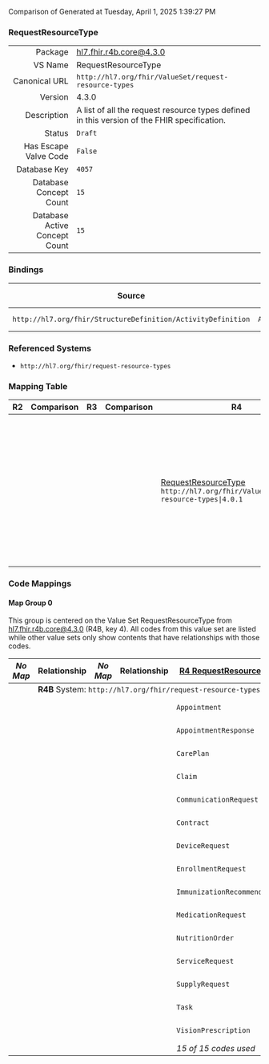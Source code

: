 Comparison of 
Generated at Tuesday, April 1, 2025 1:39:27 PM

### RequestResourceType

|      |     |
| ---: | --- |
| Package | hl7.fhir.r4b.core@4.3.0 |
| VS Name | RequestResourceType |
| Canonical URL | `http://hl7.org/fhir/ValueSet/request-resource-types` |
| Version | 4.3.0 |
| Description | A list of all the request resource types defined in this version of the FHIR specification. |
| Status | `Draft` |
| Has Escape Valve Code | `False` |
| Database Key | `4057` |
| Database Concept Count | `15` |
| Database Active Concept Count | `15` |
### Bindings

| Source | Element | Binding | Strength | Element Short |
| ------ | ------- | ------- | -------- | ------------- |
| `http://hl7.org/fhir/StructureDefinition/ActivityDefinition` | `ActivityDefinition.kind` | `http://hl7.org/fhir/ValueSet/request-resource-types\|4.3.0` | `Required` | Kind of resource |

### Referenced Systems

* `http://hl7.org/fhir/request-resource-types`
### Mapping Table

| R2 | Comparison | R3 | Comparison | R4 | Comparison | R4B | Comparison | R5
| --- | --- | --- | --- | --- | --- | --- | --- | ---
| | | | | [RequestResourceType](/docs/R4/ValueSets/RequestResourceType.md)<br/> `http://hl7.org/fhir/ValueSet/request-resource-types\|4.0.1` | →→→→→→→<br/>`Equivalent`<br/>- DBKey: `1701`<br/>- Reviewed: `n/a`<br/>- By: `n/a`<br/>→→→→→→→<hr/>←←←←←←←<br/>`Equivalent`<br/>- DBKey: `1702`<br/>- Reviewed: `n/a`<br/>- By: `n/a`<br/>←←←←←←←| [RequestResourceType](/docs/R4B/ValueSets/RequestResourceType.md)<br/> `http://hl7.org/fhir/ValueSet/request-resource-types\|4.3.0` | →→→→→→→<br/>`SourceIsBroaderThanTarget`<br/>- DBKey: `1815`<br/>- Reviewed: `n/a`<br/>- By: `n/a`<br/>→→→→→→→<hr/>←←←←←←←<br/>`SourceIsBroaderThanTarget`<br/>- DBKey: `1816`<br/>- Reviewed: `n/a`<br/>- By: `n/a`<br/>←←←←←←←| [RequestResourceTypes](/docs/R5/ValueSets/RequestResourceTypes.md)<br/> `http://hl7.org/fhir/ValueSet/request-resource-types\|5.0.0` 

### Code Mappings


#### Map Group 0

This group is centered on the Value Set RequestResourceType from hl7.fhir.r4b.core@4.3.0 (R4B, key 4).
All codes from this value set are listed while other value sets only show contents that have relationships with those codes.

| *No Map* | Relationship | *No Map* | Relationship | [R4 RequestResourceType](/docs/R4/ValueSets/RequestResourceType.md)| Relationship | R4B RequestResourceType| Relationship | [R5 RequestResourceTypes](/docs/R5/ValueSets/RequestResourceTypes.md)
| --- | --- | --- | --- | --- | --- | --- | --- | ---
| <td colspan="8">**R4B** System: `http://hl7.org/fhir/request-resource-types`
| | | | | `Appointment`| _Equivalent_ <br/>(16978/16979)| **`Appointment`**| _Equivalent_ <br/>(18521/18522)| `Appointment`
| | | | | `AppointmentResponse`| _Equivalent_ <br/>(16980/16981)| **`AppointmentResponse`**| _Equivalent_ <br/>(18523/18524)| `AppointmentResponse`
| | | | | `CarePlan`| _Equivalent_ <br/>(16982/16983)| **`CarePlan`**| _Equivalent_ <br/>(18525/18526)| `CarePlan`
| | | | | `Claim`| _Equivalent_ <br/>(16984/16985)| **`Claim`**| _Equivalent_ <br/>(18527/18528)| `Claim`
| | | | | `CommunicationRequest`| _Equivalent_ <br/>(16986/16987)| **`CommunicationRequest`**| _Equivalent_ <br/>(18529/18530)| `CommunicationRequest`
| | | | | `Contract`| _Equivalent_ <br/>(16988/16989)| **`Contract`**| | | 
| | | | | `DeviceRequest`| _Equivalent_ <br/>(16990/16991)| **`DeviceRequest`**| _Equivalent_ <br/>(18532/18533)| `DeviceRequest`
| | | | | `EnrollmentRequest`| _Equivalent_ <br/>(16992/16993)| **`EnrollmentRequest`**| _Equivalent_ <br/>(18534/18535)| `EnrollmentRequest`
| | | | | `ImmunizationRecommendation`| _Equivalent_ <br/>(16994/16995)| **`ImmunizationRecommendation`**| _Equivalent_ <br/>(18536/18537)| `ImmunizationRecommendation`
| | | | | `MedicationRequest`| _Equivalent_ <br/>(16996/16997)| **`MedicationRequest`**| _Equivalent_ <br/>(18538/18539)| `MedicationRequest`
| | | | | `NutritionOrder`| _Equivalent_ <br/>(16998/16999)| **`NutritionOrder`**| _Equivalent_ <br/>(18540/18541)| `NutritionOrder`
| | | | | `ServiceRequest`| _Equivalent_ <br/>(17000/17001)| **`ServiceRequest`**| _Equivalent_ <br/>(18542/18543)| `ServiceRequest`
| | | | | `SupplyRequest`| _Equivalent_ <br/>(17002/17003)| **`SupplyRequest`**| _Equivalent_ <br/>(18544/18545)| `SupplyRequest`
| | | | | `Task`| _Equivalent_ <br/>(17004/17005)| **`Task`**| _Equivalent_ <br/>(18546/18547)| `Task`
| | | | | `VisionPrescription`| _Equivalent_ <br/>(17006/17007)| **`VisionPrescription`**| _Equivalent_ <br/>(18548/18549)| `VisionPrescription`
| | | | | *15 of 15 codes used* | | *15 of 15 codes used* | | *14 of 17 codes used* 

